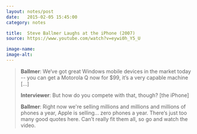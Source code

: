```yaml
---
layout: notes/post
date:   2015-02-05 15:45:00
category: notes

title:  Steve Ballmer Laughs at the iPhone (2007)
source: https://www.youtube.com/watch?v=eywi0h_Y5_U

image-name:
image-alt: 
---
```


>**Ballmer**: We‘ve got great Windows mobile devices in the market today -- you can get a Motorola Q now for $99, it’s a very capable machine [...]
>
>**Interviewer**: But how do you compete with that, though? [the iPhone]
>
>**Ballmer**: Right now we're selling millions and millions and millions of phones a year, Apple is selling... zero phones a year.
There‘s just too many good quotes here. Can’t really fit them all, so go and watch the video.

